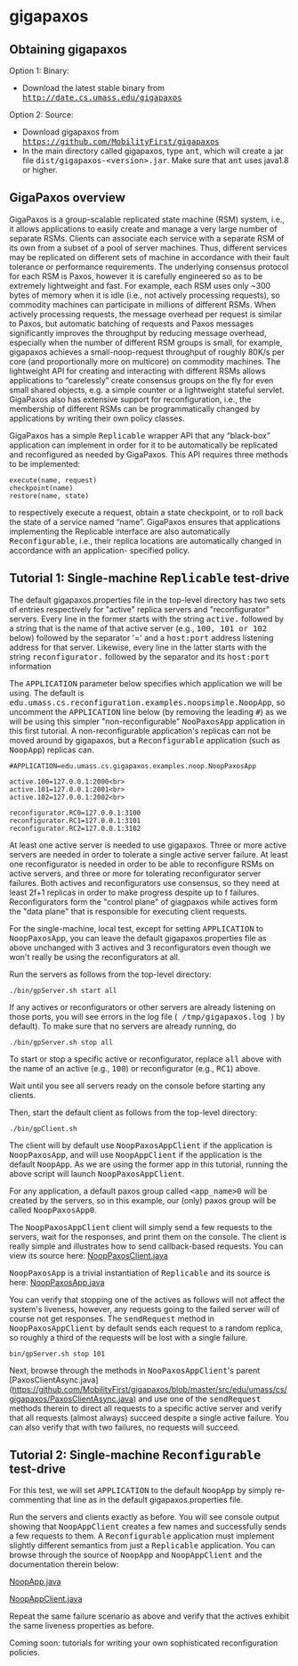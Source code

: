 # gigapaxos

Obtaining gigapaxos
-------------------

Option 1: Binary:
- Download the latest stable binary from <tt>http://date.cs.umass.edu/gigapaxos</tt>

Option 2: Source:
- Download gigapaxos from <tt>https://github.com/MobilityFirst/gigapaxos</tt> 
- In the main directory called gigapaxos, type <tt>ant</tt>, which will create a jar file 
  <tt>dist/gigapaxos-\<version\>.jar</tt>. Make sure that <tt>ant</tt>
uses java1.8 or higher.

GigaPaxos overview 
------------------ 

GigaPaxos is a group-scalable
replicated state machine (RSM) system, i.e., it allows applications to
easily create and manage a very large number of separate RSMs. Clients
can associate each service with a separate RSM of its own from a
subset of a pool of server machines. Thus, different services may be
replicated on different sets of machine in accordance with their fault
tolerance or performance requirements. The underlying consensus
protocol for each RSM is Paxos, however it is carefully engineered so
as to be extremely lightweight and fast. For example, each RSM uses
only ~300 bytes of memory when it is idle (i.e., not actively
processing requests), so commodity machines can participate in
millions of different RSMs. When actively processing requests, the
message overhead per request is similar to Paxos, but automatic
batching of requests and Paxos messages significantly improves the
throughput by reducing message overhead, especially when the number of
different RSM groups is small, for example, gigapaxos achieves a
small-noop-request throughput of roughly 80K/s per core (and
proportionally more on multicore) on commodity machines. The
lightweight API for creating and interacting with  different RSMs
allows applications to “carelessly” create consensus groups on the fly
for even small shared objects, e.g. a simple counter or a lightweight
stateful servlet. GigaPaxos also has extensive support for
reconfiguration, i.e., the membership of different RSMs can be
programmatically changed by applications by writing their own policy
classes.

GigaPaxos has a simple <tt>Replicable</tt> wrapper API that any “black-box” application can implement 
in order for it to be automatically be replicated and reconfigured as needed by GigaPaxos. 
This API requires three methods to be implemented: 

    execute(name, request) 
    checkpoint(name)
    restore(name, state) 

to respectively execute a request, obtain a state checkpoint, or 
to roll back the state of a service named “name”. GigaPaxos ensures that applications 
implementing the Replicable interface are also automatically <tt>Reconfigurable</tt>, 
i.e., their replica locations are automatically changed in accordance with an application-
specified policy.

Tutorial 1: Single-machine <tt>Replicable</tt> test-drive
---------------------------------------------------------

The default gigapaxos.properties file in the top-level directory has two sets of
entries respectively for "active" replica servers and "reconfigurator" servers. 
Every line in the former starts with the string <tt>active.</tt> followed by a string
that is the name of that active server (e.g., <tt>100, 101 or 102</tt> below) followed
by the separator '=' and a <tt>host:port</tt> address listening address for that server.
Likewise, every line in the latter starts with the string <tt>reconfigurator.</tt> 
followed by the separator and its <tt> host:port</tt> information

The <tt>APPLICATION</tt> parameter below specifies which application we will be 
using. The default is <tt>edu.umass.cs.reconfiguration.examples.noopsimple.NoopApp</tt>,
so uncomment the <tt>APPLICATION</tt> line below (by removing the leading <tt>#</tt>) as 
we will be using this simpler "non-reconfigurable" <tt>NooPaxosApp</tt> application in 
this first tutorial. A non-reconfigurable application's replicas can not be moved 
around by gigapaxos, but a <tt>Reconfigurable</tt> application (such as <tt>NoopApp</tt>)
replicas can.

    #APPLICATION=edu.umass.cs.gigapaxos.examples.noop.NoopPaxosApp
    
    active.100=127.0.0.1:2000<br>
    active.101=127.0.0.1:2001<br>
    active.102=127.0.0.1:2002<br>

    reconfigurator.RC0=127.0.0.1:3100
    reconfigurator.RC1=127.0.0.1:3101
    reconfigurator.RC2=127.0.0.1:3102

At least one active server is needed to use gigapaxos. Three or more active 
servers are needed in order to tolerate a single active server failure. 
At least one reconfigurator is needed in order to be able to reconfigure RSMs
on active servers, and three or more for tolerating reconfigurator server
failures. Both actives and reconfigurators use consensus, so they need at 
least 2f+1 replicas in order to make progress despite up to f failures. 
Reconfigurators form the "control plane" of giagpaxos while actives form 
the "data plane" that is responsible for executing client requests.

For the single-machine, local test, except for setting
<tt>APPLICATION</tt> to <tt>NoopPaxosApp</tt>, you can leave the
default gigapaxos.properties file as above unchanged with 3 actives
and 3 reconfigurators even though we won't really be using the
reconfigurators at all. 

Run the servers as follows from the top-level directory:
    
    ./bin/gpServer.sh start all

If any actives or reconfigurators or other servers are already listening
on those ports, you will see errors in the log file (<tt> /tmp/gigapaxos.log
</tt>) by default). To make sure that no servers are already running, do

    ./bin/gpServer.sh stop all

To start or stop a specific active or reconfigurator, replace <tt>all</tt> 
above with the name of an active (e.g., <tt>100</tt>) or reconfigurator 
(e.g., <tt>RC1</tt>) above.

Wait until you see </tt>all servers ready</tt> on the console before 
starting any clients.

Then, start the default client as follows from the top-level directory:

    ./bin/gpClient.sh

The client will by default use <tt>NoopPaxosAppClient</tt> if the application
is <tt>NoopPaxosApp</tt>, and will use <tt>NoopAppClient</tt> if the application is
the default <tt>NoopApp</tt>. As we are using the former app in this tutorial,
running the above script will launch <tt>NoopPaxosAppClient</tt>.

For any application, a default paxos group called <tt>\<app_name\>0</tt> will
be created by the servers, so in this example, our (only) paxos group will
be called <tt>NoopPaxosApp0</tt>. 

The <tt>NoopPaxosAppClient</tt> client will simply send a few requests to the
servers, wait for the responses, and print them on the console. The client
is really simple and illustrates how to send callback-based requests. You
can view its source here: 
[NoopPaxosClient.java](<https://github.com/MobilityFirst/gigapaxos/blob/master/src/edu/umass/cs/gigapaxos/examples/noop/NoopPaxosAppClient.java>)

<tt>NoopPaxosApp</tt> is a trivial instantiation of <tt>Replicable</tt> 
and its source is here:
[NoopPaxosApp.java](<https://github.com/MobilityFirst/gigapaxos/blob/master/src/edu/umass/cs/gigapaxos/examples/noop/NoopPaxosApp.java>)

You can verify that stopping one of the actives as follows will not affect the 
system's liveness, however, any requests going to the failed server will of 
course not get responses. The <tt>sendRequest</tt> method in 
<tt>NoopPaxosAppClient</tt> by default sends each request to a random replica, 
so roughly a third of the requests will be lost with a single failure. 

    bin/gpServer.sh stop 101

Next, browse through the methods in <tt>NooPaxosAppClient</tt>'s parent 
[PaxosClientAsync.java] (<https://github.com/MobilityFirst/gigapaxos/blob/master/src/edu/umass/cs/gigapaxos/PaxosClientAsync.java>)
and use one of the <tt>sendRequest</tt> methods therein to direct all requests 
to a specific active server and verify that all requests (almost always) succeed 
despite a single active failure. You can also verify that with two failures, no
requests will succeed.

Tutorial 2: Single-machine <tt>Reconfigurable</tt> test-drive
-------------------------------------------------------------

For this test, we will set <tt>APPLICATION</tt> to the default 
<tt>NoopApp</tt> by simply re-commenting that line as in the
default gigapaxos.properties file.

Run the servers and clients exactly as before. You will see console 
output showing that <tt>NoopAppClient</tt> creates a few names and 
successfully sends a few requests to them. A <tt>Reconfigurable</tt>
application must implement slightly different semantics from just a
<tt>Replicable</tt> application. You can browse through 
the source of <tt>NoopApp</tt> and <tt>NoopAppClient</tt> and the 
documentation therein below:

[NoopApp.java](<https://github.com/MobilityFirst/gigapaxos/blob/master/src/edu/umass/cs/reconfiguration/examples/noopsimple/NoopApp.java>)

[NoopAppClient.java](<https://github.com/MobilityFirst/gigapaxos/blob/master/src/edu/umass/cs/reconfiguration/examples/NoopAppClient.java>)

Repeat the same failure scenario as above and verify that the
actives exhibit the same liveness properties as before.

Coming soon: tutorials for writing your own sophisticated reconfiguration policies.
